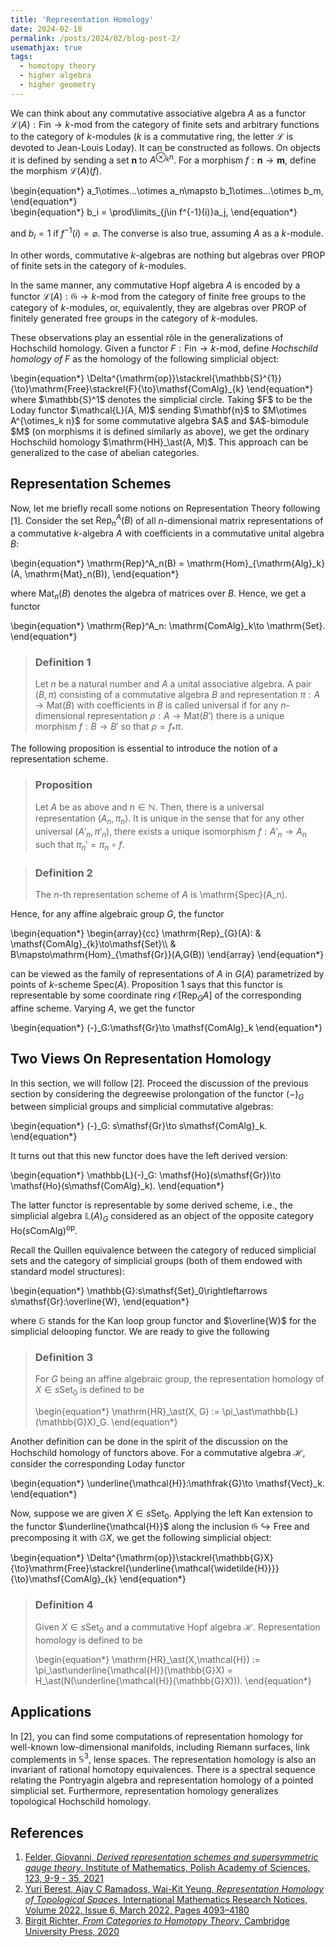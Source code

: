 ```yaml
---
title: 'Representation Homology'
date: 2024-02-18
permalink: /posts/2024/02/blog-post-2/
usemathjax: true
tags:
  - homotopy theory
  - higher algebra
  - higher geometry
---
```



We can think about any commutative associative algebra $A$ as a functor $\mathcal{L}(A):\mathsf{Fin}\to k\text{-}\mathsf{mod}$ from the category of finite sets and arbitrary functions to the category of $k$-modules ($k$ is a commutative ring, the letter $\mathcal{L}$ is devoted to Jean-Louis Loday). It can be constructed as follows. On objects it is defined by sending a set $\mathbf{n}$ to $A^{\otimes_k n}$. For a morphism $f: \mathbf{n}\to\mathbf{m}$, define the morphism $\mathcal{L}(A)(f)$.    


<div class="math"> 
	\begin{equation*}
	a_1\otimes...\otimes a_n\mapsto b_1\otimes...\otimes b_m, 
	\end{equation*}
</div>  

<div class="math"> 
	\begin{equation*}
	b_i = \prod\limits_{j\in f^{-1}(i)}a_j, 
	\end{equation*}
</div>

and $b_i = 1$ if $f^{-1}(i) = \varnothing$. The converse is also true, assuming $A$ as a $k$-module.

In other words, commutative $k$-algebras are nothing but algebras over PROP of finite sets in the category of $k$-modules. 

In the same manner, any commutative Hopf algebra $A$ is encoded by a functor $\mathcal{L}(A):\mathfrak{G}\to k\text{-}\mathsf{mod}$ from the category of finite free groups to the category of $k$-modules, or, equivalently, they are algebras over PROP of finitely generated free groups in the category of $k$-modules.

These observations play an essential rôle in the generalizations of Hochschild homology. Given a functor $F:\mathsf{Fin}\to k\text{-}\mathsf{mod}$, define *Hochschild homology of* $F$ as the homology of the following simplicial object:
<div class="math"> 
\begin{equation*}
\Delta^{\mathrm{op}}\stackrel{\mathbb{S}^{1}}{\to}\mathrm{Free}\stackrel{F}{\to}\mathsf{ComAlg}_{k} 
\end{equation*}
</div>
where $\mathbb{S}^1$ denotes the simplicial circle. Taking $F$ to be the Loday functor $\mathcal{L}(A, M)$ sending $\mathbf{n}$ to $M\otimes A^{\otimes_k n}$ for some commutative algebra $A$ and $A$-bimodule $M$ (on morphisms it is defined similarly as above), we get the ordinary Hochschild homology $\mathrm{HH}_\ast(A, M)$. This approach can be generalized to the case of abelian categories.  

## Representation Schemes

Now, let me briefly recall some notions on Representation Theory following [1]. Consider the set $\mathrm{Rep}^A_n(B)$ of all $n$-dimensional matrix representations of a commutative $k$-algebra $A$ with coefficients in a commutative unital algebra $B$:

<div class="math"> 
	\begin{equation*}
	 \mathrm{Rep}^A_n(B) = \mathrm{Hom}_{\mathrm{Alg}_k}(A, \mathrm{Mat}_n(B)),
	\end{equation*}
</div>    

where $\mathrm{Mat}_n(B)$ denotes the algebra of matrices over $B$. Hence, we get a functor  
  
<div class="math"> 
	\begin{equation*}
	 \mathrm{Rep}^A_n: \mathrm{ComAlg}_k\to \mathrm{Set}.
	\end{equation*}
</div>

> ### Definition 1 
> Let $n$ be a natural number and $A$ a unital associative algebra. A pair $(B,\pi)$ consisting of a commutative algebra $B$ and representation $\pi: A \to \mathrm{Mat}(B)$ with coefficients in $B$ is called universal if for any $n$-dimensional representation $\rho: A \to \mathrm{Mat}(B')$ there is a unique morphism $f : B \to B'$ so that $\rho = f_\ast\pi$.

The following proposition is essential to introduce the notion of a representation scheme.

> ### Proposition
> Let $A$ be as above and $n \in \mathbb{N}$. Then, there is a universal representation $(A_n, \pi_n)$. It is unique in the sense that for any other universal $(A'_n,\pi'_n)$, there exists a unique isomorphism $f:A'_n\to A_n$ such that $\pi_n' =\pi_n\circ f$.

> ### Definition 2
> The $n$-th representation scheme of $A$ is \mathrm{Spec}(A_n).

Hence, for any affine algebraic group $G$, the functor  

<div class="math"> 
	\begin{equation*}
	\begin{array}{cc}
\mathrm{Rep}_{G}(A): & \mathsf{ComAlg}_{k}\to\mathsf{Set}\\
 & B\mapsto\mathrm{Hom}_{\mathsf{Gr}}(A,G(B))
\end{array}
	\end{equation*}
</div>

can be viewed as the family of representations of $A$ in $G(A)$ parametrized by points of $k$-scheme $\mathrm{Spec}(A)$. Proposition 1 says that this functor is representable by some coordinate ring $\mathcal{O}[\mathrm{Rep}_G A]$ of the corresponding affine scheme. Varying $A$, we get the functor 

<div class="math"> 
	\begin{equation*}
	 (-)_G:\mathsf{Gr}\to \mathsf{ComAlg}_k
	\end{equation*}
</div>

## Two Views On Representation Homology

In this section, we will follow [2]. Proceed the discussion of the previous section by considering the degreewise prolongation of the functor $(-)_G$ between simplicial groups and simplicial commutative algebras: 

<div class="math"> 
	\begin{equation*}
	 (-)_G: s\mathsf{Gr}\to s\mathsf{ComAlg}_k.
	\end{equation*}
</div>

It turns out that this new functor does have the left derived version:  

<div class="math"> 
	\begin{equation*}
	 \mathbb{L}(-)_G: \mathsf{Ho}(s\mathsf{Gr})\to \mathsf{Ho}(s\mathsf{ComAlg}_k).
	\end{equation*}
</div>

The latter functor is representable by some derived scheme, i.e., the simplicial algebra $\mathbb{L}(A)_G$ considered as an object of the opposite category $\mathsf{Ho}(s\mathsf{ComAlg})^{\mathrm{op}}$.

Recall the Quillen equivalence between the category of reduced simplicial sets and the category of simplicial groups (both of them endowed with standard model structures): 

<div class="math"> 
	\begin{equation*}
	 \mathbb{G}:s\mathsf{Set}_0\rightleftarrows s\mathsf{Gr}:\overline{W},
	\end{equation*}
</div>  

where $\mathbb{G}$ stands for the Kan loop group functor and $\overline{W}$ for the simplicial delooping functor. We are ready to give the following

> ### Definition 3
> For $G$ being an affine algebraic group, the representation homology of $X\in s\mathsf{Set}_0$ is defined to be
>  <div class="math"> 
>  \begin{equation*}
>  \mathrm{HR}_\ast(X, G) := \pi_\ast\mathbb{L}(\mathbb{G}X)_G.
>  \end{equation*}
>  </div> 

Another definition can be done in the spirit of the discussion on the Hochschild homology of functors above. For a commutative algebra $\mathcal{H}$, consider the corresponding Loday functor

<div class="math"> 
	\begin{equation*}
	\underline{\mathcal{H}}:\mathfrak{G}\to \mathsf{Vect}_k.
 	\end{equation*}
</div>

Now, suppose we are given $X\in s\mathsf{Set}_0$. Applying the left Kan extension to the functor $\underline{\mathcal{H}}$ along the inclusion $\mathfrak{G}\hookrightarrow\mathsf{Free}$ and precomposing it with $\mathbb{G}X$, we get the following simplicial object:

<div class="math"> 
	\begin{equation*}
	\Delta^{\mathrm{op}}\stackrel{\mathbb{G}X}{\to}\mathrm{Free}\stackrel{\underline{\mathcal{\widetilde{H}}}}{\to}\mathsf{ComAlg}_{k}
 	\end{equation*}
</div> 

> ### Definition 4
> Given $X\in s\mathsf{Set}_0$ and a commutative Hopf algebra $\mathcal{H}$. Representation homology is defined to be 
> <div class="math"> 
> \begin{equation*}
> \mathrm{HR}_\ast(X,\mathcal{H}) := \pi_\ast\underline{\mathcal{H}}(\mathbb{G}X) = H_\ast(N(\underline{\mathcal{H}}(\mathbb{G}X))). 
> \end{equation*}
> </div>

## Applications

In [2], you can find some computations of representation homology for well-known low-dimensional manifolds, including Riemann surfaces, link complements in $\mathbb{S}^3$, lense spaces. The representation homology is also an invariant of rational homotopy equivalences. There is a spectral sequence relating the Pontryagin algebra and representation homology of a pointed simplicial set. Furthermore, representation homology generalizes topological Hochschild homology. 
 










  

   

           

       

   
           

## References

1. [Felder, Giovanni, *‌Derived representation schemes and supersymmetric gauge theory*. Institute of Mathematics, Polish Academy of Sciences, 123, 9-9 - 35, 2021](https://people.math.ethz.ch/~felder/LectureNotesBedlewo.pdf)
2. [Yuri Berest, Ajay C Ramadoss, Wai-Kit Yeung, *Representation Homology of Topological Spaces*, International Mathematics Research Notices, Volume 2022, Issue 6, March 2022, Pages 4093–4180](https://arxiv.org/abs/1703.03505)
3. [Birgit Richter, *From Categories to Homotopy Theory*, Cambridge University Press, 2020](https://www.math.uni-hamburg.de/home/richter/bookdraft.pdf)


 

